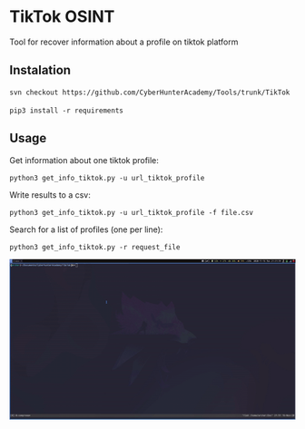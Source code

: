 # TikTok OSINT

Tool for recover information about a profile on tiktok platform

## Instalation

``` 
svn checkout https://github.com/CyberHunterAcademy/Tools/trunk/TikTok

pip3 install -r requirements
```

## Usage

Get information about one tiktok profile:
```
python3 get_info_tiktok.py -u url_tiktok_profile
```

Write results to a csv:
```
python3 get_info_tiktok.py -u url_tiktok_profile -f file.csv
```

Search for a list of profiles (one per line):
```
python3 get_info_tiktok.py -r request_file
```


![](Docs/FunctionsGetInfoTikTok.gif)
